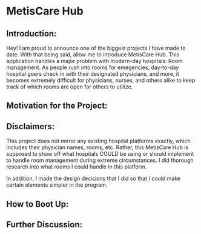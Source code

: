 # **MetisCare Hub**

## **Introduction:**
Hey! I am proud to announce one of the biggest projects I have made to date. With that being said, allow me to introduce MetisCare Hub. This application handles a major problem with modern-day hospitals: Room management. As people rush into rooms for emegencies, day-to-day hospital goers check in with their designated physicians, and more, it becomes extremely difficult for physicians, nurses, and others alike to keep track of which rooms are open for others to utilize.

## **Motivation for the Project:**

## **Disclaimers:**
This project does not mirror any existing hospital platforms exactly, which includes their physician names, rooms, etc. Rather, this MetisCare Hub is supposed to show off what hospitals COULD be using or should implement to handle room management during extreme circumstances. I did thorough research into what rooms I could handle in this platform. 

In addition, I made the design decisions that I did so that I could make certain elements simpler in the program.

## **How to Boot Up:**

## **Further Discussion:**
